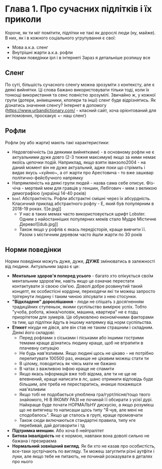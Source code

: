 # Глава 1. Про сучасних підлітків і їх приколи
Короче, як ти міг помітити, підлітки не такі як дорослі люди (ну, майже). В них, як і в кожного соціального угрупування є свої:
- Мова а.к.а. сленг
- Внутрішні жарти а.к.а. рофли
- Норми поведінки ірл і в інтернеті
Зараз я детальніше розпишу все
## Сленг
По суті, більшість сучасного сленгу можна зрозуміти з контексту, але є деякі вийнятки. Ці слова бажано використовувати тільки тоді, коли їх тонкощі використання та сенс повністю зрозумілі. Звичайно ж, у кожної групи (дотери, анімешники, кпопери та інші) сленг буде відрізнятись.
Як дізнатись значення сленгу? Інтернет в допомогу (https://www.urbandictionary.com/ - класний сайт, хоча орієнтований для англомовних, проскакує +- наш сленг)
## Рофли
Рофли (ну або жарти) мають такі характеристики:
- Недовговічність (за деякими вийнятками) - в основному рофли не є актуальними дуже довго (2-3 тижня максимум) якщо за ними немає якоїсь цепочки подій. Наприклад, якщо взяти іванзоло2004 - на даний момент він не дуже актуальний, адже поки що стрімить і видає якусь ~хуйню~, а от жарти про Арестовича - то вже зашквар політично-фейсбучного напрямку
- Напрямленість на деякі групи людей - назва сама себе описує. Фіз-чіча - мертвий мем для гравців у геншин, Лебігович - мем з великою демографією (українці 14-40 років)
- ```bool``` Абстрактність. Рофли абстрактні смішні через їх абсурдність. Класичний приклад абстрактного рофлу - E, який був популярним в 2018-19 роках. ![[e.jpg]]
	- У нас в таких мемах часто використовується шрифт Lobster. Одним з найостанніших популярних мемів стало Мудре Містичне Дерево![[dub.jpg]]
	- Також якщо у рофлів є якась передісторія, краще вивчити її. Разом з містичним деревом часто йшли жарти по 30 років
## Норми поведінки
Норми поведінки можуть дуже, дуже, **ДУЖЕ** змінюватись в залежності від людини.
Актуальним зараз є це:
- **Ментальне здоров'я поперед усього** - багато хто опікується своїм ментальним здоров'ям, навіть якщо це означає перестати контактувати зі своєю сім'єю. Доволі добре розвинутий такий концепт, як особистісні кордони, переходячи які ти можеш запросто трігернути людину і таким чиною зіпсувати з нею стосунки. 
- **"Відкладене" дорослішання** - люди не спішать з досягненням традиційних ступеньок, якими суспільство вимірює успіх. Тобто "учоба, робота, жінка/чоловік, машина, квартира" не є пздц приорітетом для зумерів. Це обумовлено економічними факторами та тим, що підлітки йдуть в іншому напрямку від норм суспільства.
- **Етикет** нікуди не дівся, але він став не таким страшним і складним. Деякі його складові:
	- Перед рофлами з сіськами і піськами або іншими гострими темами краще дізнатись людину краще, щоб не втрапити в плачевну ситуацію
	- Не будь нав'язливим. Якщо людині щось не цікаво - не потрібно перепитувати 100500 раз, инакше не цікавим можеш стати ти
	- В цілому, поводитись як чіясь мати не бажано
	- В чатах з важливою інфою краще не спамити
	- Якщо якась інформація вже тобі відома, але ти не ще не впевнений, краще написати в лс, шанс отримати відповідь буде більшим, але треба не перестаратись, инакше покажешся нав'язливим
	- Якщо тобі не подобається улюблена гра/гурт/пісня/тощо твого знайомого, НІ В ЯКОМУ РАЗІ не починай її обсирати з усієї дурі. Найкраще буде почати НОРМАЛЬНУ дискусію, а якщо розумієш що не витягнеш то написаши щось типу "Я чув, але мені не сподобалось". Якщо це сталось в групі, краще промовчати
	- Також сюди включаються стандартні правила, типу нге перебивай, дай договорити і тд
- **Підтримка меншин**. Або хоча б нейтралітет
- **Битова інвалідність** не є нормою, навпаки вона доволі сильно не бажана і презираєма
- **Нормальний зовнішний вигляд**. Як би хто не казав про особистість, все-таки зустрічають по вигляду. Ти можеш загуглити різні аутфіти і луки, але якщо тебе не питають, не починай розказувати в деталях про нього